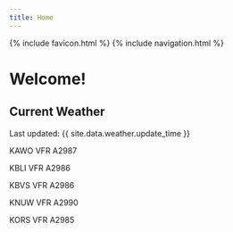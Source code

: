 ```yaml
---
title: Home
---
```

{% include favicon.html %}
{% include navigation.html %}
# Welcome!

## Current Weather

Last updated: {{ site.data.weather.update_time }}

KAWO VFR A2987

KBLI VFR A2986

KBVS VFR A2986

KNUW VFR A2990

KORS VFR A2985


